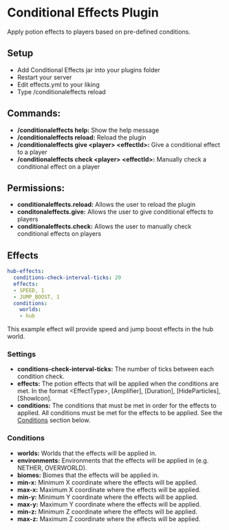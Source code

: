 # Conditional Effects Plugin
Apply potion effects to players based on pre-defined conditions.

## Setup
- Add Conditional Effects jar into your plugins folder
- Restart your server
- Edit effects.yml to your liking
- Type /conditionaleffects reload

## Commands:
- **/conditionaleffects help:** Show the help message
- **/conditionaleffects reload:** Reload the plugin
- **/conditionaleffects give &lt;player&gt; &lt;effectId&gt;:** Give a conditional effect to a player
- **/conditionaleffects check &lt;player&gt; &lt;effectId&gt;:** Manually check a conditional effect on a player

## Permissions:
- **conditionaleffects.reload:** Allows the user to reload the plugin
- **conditonaleffects.give:** Allows the user to give conditional effects to players
- **conditionaleffects.check:** Allows the user to manually check conditional effects on players

## Effects
```yaml
hub-effects:
  conditions-check-interval-ticks: 20
  effects:
  - SPEED, 1
  - JUMP_BOOST, 1
  conditions:
    worlds:
    - hub
```
This example effect will provide speed and jump boost effects in the hub world.

### Settings
- **conditions-check-interval-ticks:** The number of ticks between each condition check.
- **effects:** The potion effects that will be applied when the conditions are met. In the format &lt;EffectType&gt;, \[Amplifier], \[Duration], \[HideParticles], \[ShowIcon].
- **conditions:** The conditions that must be met in order for the effects to applied. All conditions must be met for the effects to be applied. See the [Conditions](#condiions) section below.

### Conditions
- **worlds:** Worlds that the effects will be applied in.
- **environments:** Environments that the effects will be applied in (e.g. NETHER, OVERWORLD).
- **biomes:** Biomes that the effects will be applied in.
- **min-x:** Minimum X coordinate where the effects will be applied.
- **max-x:** Maximum X coordinate where the effects will be applied.
- **min-y:** Minimum Y coordinate where the effects will be applied.
- **max-y:** Maximum Y coordinate where the effects will be applied.
- **min-z:** Minimum Z coordinate where the effects will be applied.
- **max-z:** Maximum Z coordinate where the effects will be applied.
